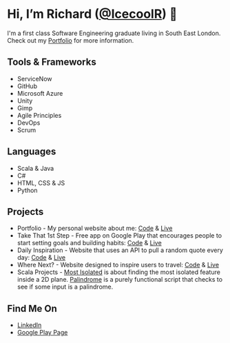 # Hi, I’m Richard ([@IcecoolR](https://github.com/IcecoolR)) 👋

I'm a first class Software Engineering graduate living in South East London. Check out my [Portfolio](https://icecoolr.github.io/Portfolio/) for more information.

## Tools & Frameworks
- ServiceNow
- GitHub
- Microsoft Azure
- Unity 
- Gimp
- Agile Principles
- DevOps
- Scrum

## Languages
- Scala & Java
- C#
- HTML, CSS & JS
- Python

## Projects
- Portfolio - My personal website about me: [Code](https://github.com/IcecoolR/Portfolio) & [Live](https://icecoolr.github.io/Portfolio/)
- Take That 1st Step - Free app on Google Play that encourages people to start setting goals and building habits: [Code](https://github.com/IcecoolR/Take-That-1st-Step) & [Live](https://play.google.com/store/apps/details?id=com.RichardWoolley.TakeThat1stStep)
- Daily Inspiration - Website that uses an API to pull a random quote every day: [Code](https://github.com/IcecoolR/Daily-Quotes) & [Live](https://icecoolr.github.io/Daily-Inspiration/)
- Where Next? - Website designed to inspire users to travel: [Code](https://github.com/IcecoolR/Where-Next) & [Live](https://icecoolr.github.io/Where-Next/)
- Scala Projects - [Most Isolated](https://github.com/IcecoolR/MostIsolated) is about finding the most isolated feature inside a 2D plane. [Palindrome](https://github.com/IcecoolR/Palindrome) is a purely functional script that checks to see if some input is a palindrome.

## Find Me On
- [LinkedIn](https://www.linkedin.com/in/richardwoolley1999/)
- [Google Play Page](https://play.google.com/store/apps/dev?id=8741244617346173713)


<!---
IcecoolR/IcecoolR is a ✨ special ✨ repository because its `README.md` (this file) appears on your GitHub profile.
You can click the Preview link to take a look at your changes.
--->
